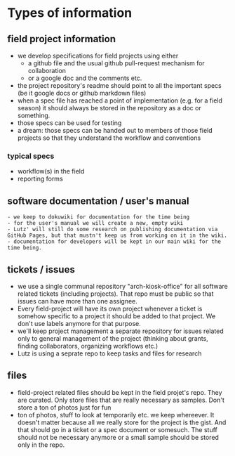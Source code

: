 
# Types of information

## field project information
  - we develop specifications for field projects using either 
    - a github file and the usual github pull-request mechanism for collaboration
    - or a google doc and the comments etc.
  - the project repository's readme should point to all the important specs (be it google docs or github markdown files)
  - when a spec file has reached a point of implementation (e.g. for a field season) it should always be stored in the repository as a doc or something.
  - those specs can be used for testing
  - a dream: those specs can be handed out to members of those field projects so that they understand the workflow and conventions
  
### typical specs
  - workflow(s) in the field
  - reporting forms
    
## software documentation / user's manual
    - we keep to dokuwiki for documentation for the time being
    - for the user's manual we will create a new, empty wiki
    - Lutz' will still do some research on publishing documentation via GitHub Pages, but that mustn't keep us from working on it in the wiki.
    - documentation for developers will be kept in our main wiki for the time being.
   
## tickets / issues
   - we use a single communal repository "arch-kiosk-office" for all software related tickets (including projects). That repo must be public so that issues can have more than one assignee.
   - Every field-project will have its own project whenever a ticket is somehow specific to a project it should be added to that project. We don't use labels anymore for that purpose. 
   - we'll keep project management a separate repository for issues related only to general management of the project (thinking about grants, finding collaborators, organizing workflows etc.)
   - Lutz is using a seprate repo to keep tasks and files for research

## files
  - field-project related files should be kept in the field projet's repo. They are curated. Only store files that are really necessary as samples. Don't store a ton of photos just for fun
  - ton of photos, stuff to look at temporarily etc. we keep whereever. It doesn't matter because all we really store for the project is the gist. And that should go in a ticket or a spec document or somesuch. The stuff should not be necessary anymore or a small sample should be stored only in the repo.



